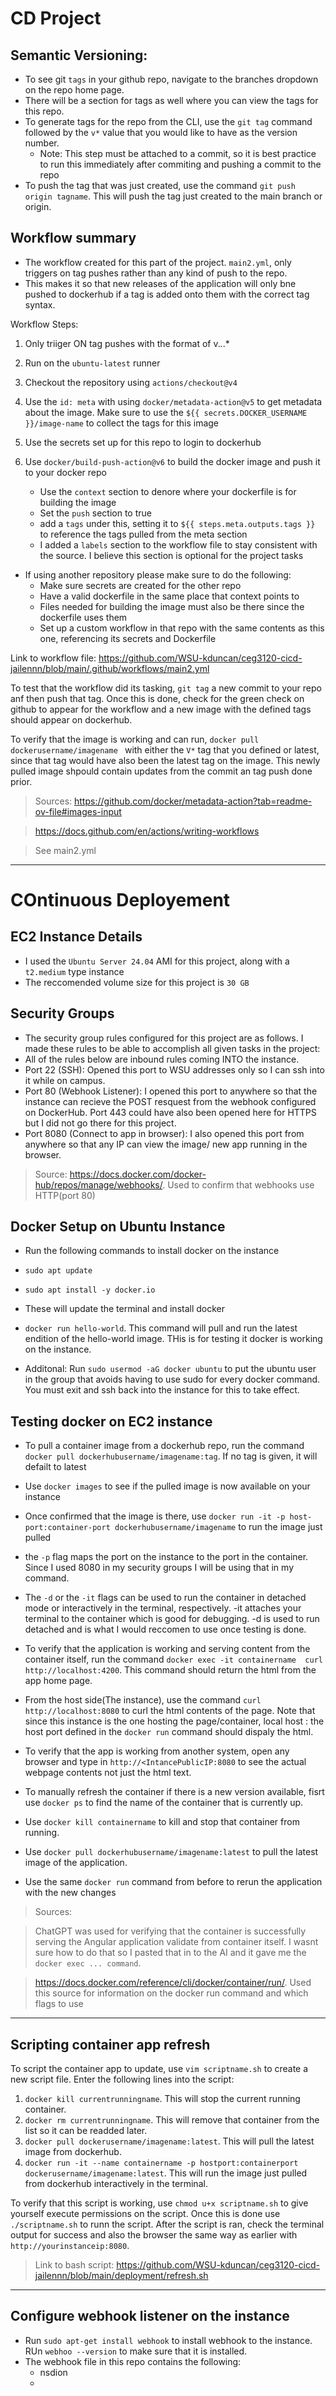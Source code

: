 # CD Project

## Semantic Versioning:

- To see git `tags` in your github repo, navigate to the branches dropdown on the repo home page.
- There will be a section for tags as well where you can view the tags for this repo.
- To generate tags for the repo from the CLI, use the `git tag` command followed by the `v*` value that you would like to have as the version number.
    - Note: This step must be attached to a commit, so it is best practice to run this immediately after commiting and pushing a commit to the repo
- To push the tag that was just created, use the command `git push origin tagname`. This will push the tag just created to the main branch or origin.

## Workflow summary

- The workflow created for this part of the project. `main2.yml`, only triggers on tag pushes rather than any kind of push to the repo.
- This makes it so that new releases of the application will only bne pushed to dockerhub if a tag is added onto them with the correct tag syntax.


Workflow Steps:

1. Only triiger ON tag pushes with the format of v.*.*.*
2. Run on the `ubuntu-latest` runner
3. Checkout the repository using `actions/checkout@v4`
4. Use the `id: meta` with using `docker/metadata-action@v5` to get metadata about the image. Make sure to use the `${{ secrets.DOCKER_USERNAME }}/image-name` to collect the tags for this image
5. Use the secrets set up for this repo to login to dockerhub
6. Use `docker/build-push-action@v6` to build the docker image and push it to your docker repo

   - Use the `context` section to denore where your dockerfile is for building the image
   - Set the `push` section to true
   - add a `tags` under this, setting it to `${{ steps.meta.outputs.tags }}` to reference the tags pulled from the meta section
   - I added a `labels` section to the workflow file to stay consistent with the source. I believe this section is optional for the project tasks

- If using another repository please make sure to do the following:
    - Make sure secrets are created for the other repo
    - Have a valid dockerfile in the same place that context points to
    - Files needed for building the image must also be there since the dockerfile uses them
    - Set up a custom workflow in that repo with the same contents as this one, referencing its secrets and Dockerfile
 
Link to workflow file: https://github.com/WSU-kduncan/ceg3120-cicd-jailennn/blob/main/.github/workflows/main2.yml

To test that the workflow did its tasking, `git tag` a new commit to your repo anf then push that tag. Once this is done, check for the green check on github to appear for the workflow and a new image with the defined tags should appear on dockerhub.
 
To verify that the image is working and can run, `docker pull dockerusername/imagename ` with either the `V*` tag that you defined or latest, since that tag would have also been the latest tag on the image. This newly pulled image shpould contain updates from the commit an tag push done prior.

> Sources:
> https://github.com/docker/metadata-action?tab=readme-ov-file#images-input

> https://docs.github.com/en/actions/writing-workflows

> See main2.yml

---

# COntinuous Deployement

## EC2 Instance Details

- I used the `Ubuntu Server 24.04` AMI for this project, along with a `t2.medium` type instance
- The reccomended volume size for this project is `30 GB`

## Security Groups
- The security group rules configured for this project are as follows. I made these rules to be able to accomplish all given tasks in the project:
- All of the rules below are inbound rules coming INTO the instance. 
- Port 22 (SSH): Opened this port to WSU addresses only so I can ssh into it while on campus.
- Port 80 (Webhook Listener): I opened this port to anywhere so that the instance can recieve the POST resquest from the webhook configured on DockerHub. Port 443  could have also been opened here for HTTPS but I did not go there for this project.
- Port 8080 (Connect to app in browser): I also opened this port from anywhere so that any IP can view the image/ new app running in the browser.

> Source: https://docs.docker.com/docker-hub/repos/manage/webhooks/. Used to confirm that webhooks use HTTP(port 80)

## Docker Setup on Ubuntu Instance

- Run the following commands to install docker on the instance
- `sudo apt update`
- `sudo apt install -y docker.io`
- These will update the terminal and install docker
- `docker run hello-world`. This command will pull and run the latest endition of the hello-world image. THis is for testing it docker is working on the instance.

- Additonal: Run `sudo usermod -aG docker ubuntu` to put the ubuntu user in the group that avoids having to use sudo for every docker command. You must exit and ssh back into the instance for this to take effect.

## Testing docker on EC2 instance

- To pull a container image from a dockerhub repo, run the command `docker pull dockerhubusername/imagename:tag`. If no tag is given, it will defailt to latest
- Use `docker images` to see if the pulled image is now available on your instance
- Once confirmed that the image is there, use `docker run -it -p host-port:container-port dockerhubusername/imagename` to run the image just pulled

- the `-p` flag maps the port on the instance to the port in the container. Since I used 8080 in my security groups I will be using that in my command.
- The `-d` or the `-it` flags can be used to run the container in detached mode or interactively in the terminal, respectively. -it attaches your terminal to the container which is good for debugging. -d is used to run detached and is what I would reccomen to use once testing is done.

- To verify that the application is working and serving content from the container itself, run the command `docker exec -it containername  curl http://localhost:4200`. This command should return the html from the app home page.
- From the host side(The instance), use the command `curl http://localhost:8080` to curl the html contents of the page. Note that since this instance is the one hosting the page/container, local host : the host port defined in the `docker run` command should dispaly the html.
- To verify that the app is working from another system, open any browser and type in `http://<IntancePublicIP:8080` to see the actual webpage contents not just the html text.

- To manually refresh the container if there is a new version available, fisrt use `docker ps` to find the name of the container that is currently up.
- Use `docker kill containername` to kill and stop that container from running.
- Use `docker pull dockerhubusername/imagename:latest` to pull the latest image of the application.
- Use the same `docker run` command from before to rerun the application with the new changes

> Sources:

> ChatGPT was used for verifying that the container is successfully serving the Angular application validate from container itself. I wasnt sure how to do that so I pasted that in to the AI and it gave me the `docker exec ... command`.

> https://docs.docker.com/reference/cli/docker/container/run/. Used this source for information on the docker run command and which flags to use

---

## Scripting container app refresh

To script the container app to update, use `vim scriptname.sh` to create a new script file. Enter the following lines into the script:

1. `docker kill currentrunningname`. This will stop the current running container. 
2. `docker rm currentrunningname`. This will remove that container from the list so it can be readded later.
3. `docker pull dockerusername/imagename:latest`. This will pull the latest image from dockerhub.
4. `docker run -it --name containername -p hostport:containerport dockerusername/imagename:latest`. This will run the image just pulled from dockerhub interactively in the terminal.

To verify that this script is working, use `chmod u+x scriptname.sh` to give yourself execute permissions on the script. Once this is done use `./scriptname.sh` to runn the script. After the script is ran, check the terminal output for success and also the browser the same way as earlier with `http://yourinstanceip:8080`.

> Link to bash script: https://github.com/WSU-kduncan/ceg3120-cicd-jailennn/blob/main/deployment/refresh.sh

---

## Configure webhook listener on the instance

- Run `sudo apt-get install webhook` to install webhook to the instance. RUn `webhoo --version` to make sure that it is installed.
- The webhook file in this repo contains the following:
    - nsdion
    - 

